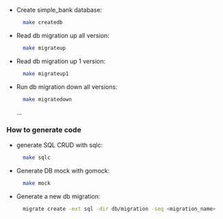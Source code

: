 
- Create simple_bank database:
    ```bash
      make createdb
    ```


- Read db migration up all version:
    ```bash
      make migrateup
    ```

- Read db migration up 1 version:
    ```bash
      make migrateup1
    ```

- Run db migration down all versions:
    ```bash
      make migratedown
    ```
  ...

### How to generate code 
- generate SQL CRUD with sqlc:
    ```bash
      make sqlc
    ```

- Generate DB mock with gomock:
    ```bash
      make mock
    ```

- Generate a new db migration:
    ```bash
      migrate create -ext sql -dir db/migration -seq <migration_name>
    ```
  
  
  
